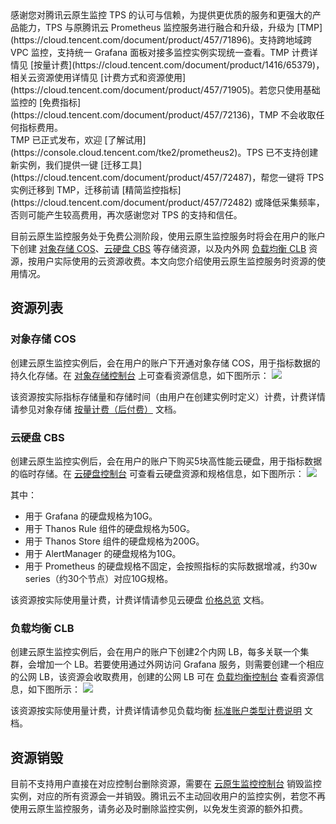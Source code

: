 
<dx-alert infotype="alarm" title="温馨提示">
感谢您对腾讯云原生监控 TPS 的认可与信赖，为提供更优质的服务和更强大的产品能力，TPS 与原腾讯云 Prometheus 监控服务进行融合和升级，升级为 [TMP](https://cloud.tencent.com/document/product/457/71896)。支持跨地域跨 VPC 监控，支持统一 Grafana 面板对接多监控实例实现统一查看。TMP 计费详情见 [按量计费](https://cloud.tencent.com/document/product/1416/65379)，相关云资源使用详情见 [计费方式和资源使用](https://cloud.tencent.com/document/product/457/71905)。若您只使用基础监控的 [免费指标](https://cloud.tencent.com/document/product/457/72136)，TMP 不会收取任何指标费用。<br>
TMP 已正式发布，欢迎 [了解试用](https://console.cloud.tencent.com/tke2/prometheus2)。TPS 已不支持创建新实例，我们提供一键 [迁移工具](https://cloud.tencent.com/document/product/457/72487)，帮您一键将 TPS 实例迁移到 TMP，迁移前请 [精简监控指标](https://cloud.tencent.com/document/product/457/72482) 或降低采集频率，否则可能产生较高费用，再次感谢您对 TPS 的支持和信任。
</dx-alert>

目前云原生监控服务处于免费公测阶段，使用云原生监控服务时将会在用户的账户下创建 [对象存储 COS](https://cloud.tencent.com/document/product/436)、[云硬盘 CBS](https://cloud.tencent.com/document/product/362) 等存储资源，以及内外网 [负载均衡 CLB](https://cloud.tencent.com/document/product/214) 资源，按用户实际使用的云资源收费。本文向您介绍使用云原生监控服务时资源的使用情况。




## 资源列表

### 对象存储 COS

创建云原生监控实例后，会在用户的账户下开通对象存储 COS，用于指标数据的持久化存储。在 [对象存储控制台](https://console.cloud.tencent.com/cos5) 上可查看资源信息，如下图所示：
![](https://main.qcloudimg.com/raw/5e1f0b907361d20cf76565cd09513321.jpg)

该资源按实际指标存储量和存储时间（由用户在创建实例时定义）计费，计费详情请参见对象存储 [按量计费（后付费）](https://cloud.tencent.com/document/product/436/36522) 文档。

### 云硬盘 CBS

创建云原生监控实例后，会在用户的账户下购买5块高性能云硬盘，用于指标数据的临时存储。在 [云硬盘控制台](https://console.cloud.tencent.com/cvm/cbs/index?rid=1) 可查看云硬盘资源和规格信息，如下图所示：
![](https://main.qcloudimg.com/raw/8350eb965c5b4b12f3ade512b4be7f58.jpg)

其中：
- 用于 Grafana 的硬盘规格为10G。
- 用于 Thanos Rule 组件的硬盘规格为50G。
- 用于 Thanos Store 组件的硬盘规格为200G。
- 用于 AlertManager 的硬盘规格为10G。
- 用于 Prometheus 的硬盘规格不固定，会按照指标的实际数据增减，约30w series（约30个节点）对应10G规格。

该资源按实际使用量计费，计费详情请参见云硬盘 [价格总览](https://cloud.tencent.com/document/product/362/2413) 文档。


### 负载均衡 CLB

创建云原生监控实例后，会在用户的账户下创建2个内网 LB，每多关联一个集群，会增加一个 LB。若要使用通过外网访问 Grafana 服务，则需要创建一个相应的公网 LB，该资源会收取费用，创建的公网 LB 可在 [负载均衡控制台](https://console.cloud.tencent.com/clb/instance?rid=1) 查看资源信息，如下图所示：
![](https://main.qcloudimg.com/raw/c39cfe139bb6cac6e32c757e2fd223b8.png)

该资源按实际使用量计费，计费详情请参见负载均衡 [标准账户类型计费说明](https://cloud.tencent.com/document/product/214/42935) 文档。



## 资源销毁

目前不支持用户直接在对应控制台删除资源，需要在 [云原生监控控制台](https://console.cloud.tencent.com/tke2/prometheus/list?rid=1) 销毁监控实例，对应的所有资源会一并销毁。腾讯云不主动回收用户的监控实例，若您不再使用云原生监控服务，请务必及时删除监控实例，以免发生资源的额外扣费。

